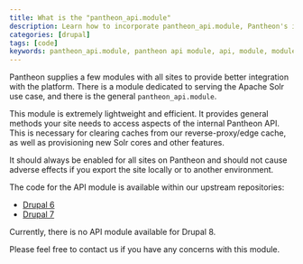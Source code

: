 ```yaml
---
title: What is the "pantheon_api.module"
description: Learn how to incorporate pantheon_api.module, Pantheon's internal API modules, on your Drupal sites.
categories: [drupal]
tags: [code]
keywords: pantheon_api.module, pantheon api module, api, module, modules, api modules, pantheon api, use pantheon apis, use pantheon api, how to use pantheon api modules
---
```

Pantheon supplies a few modules with all sites to provide better integration with the platform. There is a module dedicated to serving the Apache Solr use case, and there is the general `pantheon_api.module`.

This module is extremely lightweight and efficient. It provides general methods your site needs to access aspects of the internal Pantheon API. This is necessary for clearing caches from our reverse-proxy/edge cache, as well as provisioning new Solr cores and other features.

It should always be enabled for all sites on Pantheon and should not cause adverse effects if you export the site locally or to another environment.

The code for the API module is available within our upstream repositories:

- [Drupal 6](https://github.com/pantheon-systems/drops-6/tree/master/modules/pantheon)
- [Drupal 7](https://github.com/pantheon-systems/drops-7/tree/master/modules/pantheon)

Currently, there is no API module available for Drupal 8.

Please feel free to contact us if you have any concerns with this module.
